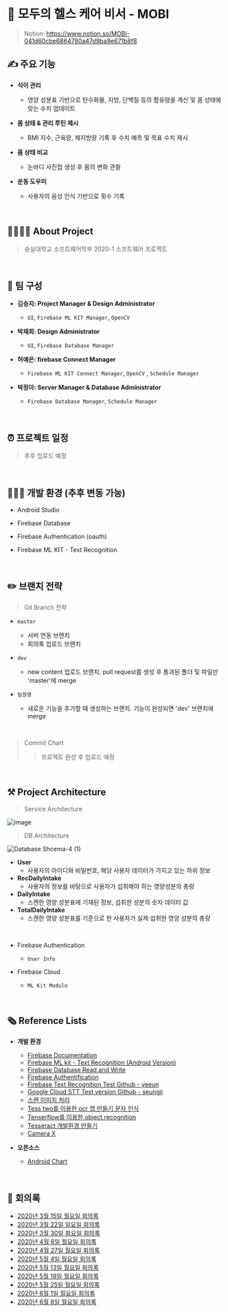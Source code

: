 # 🏃 모두의 헬스 케어 비서 - MOBI 
> Notion: https://www.notion.so/MOBI-041d60cbe6864780a47d9ba9e671b8f8

## ✍️ 주요 기능

* **식이 관리**

  * 영양 성분표 기반으로 탄수화물, 지방, 단백질 등의 함유량을 계산 및 몸 상태에 맞는 수치 업데이트

* **몸 상태 & 관리 루틴 제시**

  * BMI 지수, 근육량, 체지방량 기록 후 수치 예측 및 목표 수치 제시


* **몸 상태 비교**

  * 눈바디 사진첩 생성 후 몸의 변화 관찰


* **운동 도우미**

  * 사용자의 음성 인식 기반으로 횟수 기록

<br/>

## 👩‍👩‍👧‍👧 About Project

> 숭실대학교 소프트웨어학부 2020-1 소프트웨어 프로젝트
<br/>

## 💁 팀 구성
  * **김승지: Project Manager & Design Administrator**

    * ` UI `, ` Firebase ML KIT Manager `, ` OpenCV `

  * **박재희: Design Administrator**

    * ` UI `, ` Firebase Database Manager `

  * **허예은: firebase Connect Manager**

    * ` Firebase ML KIT Connect Manager `, ` OpenCV ` , `Schedule Manager`

  * **박정아: Server Manager & Database Administrator**

    * ` Firebase Database Manager `, ` Schedule Manager `

<br/>

## ⏰   프로젝트 일정
> 추후 업로드 예정

<br/>


## 👩🏻‍💻  개발 환경 (추후 변동 가능)
* Android Studio

* Firebase Database

* Firebase Authentication (oauth)

* Firebase ML KIT - Text Recognition


<br/>

## ✏️  브랜치 전략
> Git Branch 전략

  * ` master `

    * 서버 연동 브랜치
    * 회의록 업로드 브랜치

  * ` dev `

    * new content 업로드 브랜치. pull request를 생성 후 통과된 폴더 및 파일만 'master'에 merge

 *  ` 팀원명 `

    * 새로운 기능을 추가할 때 생성하는 브랜치. 기능이 완성되면 'dev' 브랜치에 merge

<br/>

> Commit Chart
>  > 프로젝트 완성 후 업로드 예정

<br/>

## ⚒   Project Architecture

> Service Architecture

![image](https://user-images.githubusercontent.com/43927910/77143955-0221e280-6ac8-11ea-8338-da5ff079bb4c.png)

> DB Architecture

![Database Shcema-4 (1)](https://user-images.githubusercontent.com/28800101/82138942-4ed33100-985f-11ea-837e-d806b386469d.png)

* **User**
  * 사용자의 아이디와 비밀번호, 해당 사용자 데이터가 가지고 있는 하위 정보
* **RecDailyIntake**
  * 사용자의 정보를 바탕으로 사용자가 섭취해야 하는 영양성분의 총량
* **DailyIntake**
  * 스캔한 영양 성분표에 기재된 정보, 섭취한 성분의 숫자 데이터 값
* **TotalDailyIntake**
  * 스캔한 영양 성분표를 기준으로 한 사용자가 실제 섭취한 영양 성분의 총량

<br/>

- Firebase Authentication
  - ` User Info `

- Firebase Cloud
  - ` ML Kit Module `

<br/>

 ## 🗞  Reference Lists
  - **개발 환경**
    - [Firebase Documentation](https://firebase.google.com/docs/ )
    - [Firebase ML kit - Text Recognition (Android Version)](https://firebase.google.com/docs/ml-kit/android/recognize-text)
    - [Firebase Database Read and Write](https://firebase.google.com/docs/database/android/read-and-write?hl=ko )
    - [Firebase Authentification](https://firebase.google.com/docs/auth/android/firebaseui )
    - [Firebase Text Recognition Test Github - yeeun]( https://github.com/yeahsilver/hText-Recognition-Test)
    - [Google Cloud STT Test version Github - seungji]( https://github.com/seungjikim/Speech_to_text )
    - [스캔 이미지 처리](https://www.opentutorials.org/module/3811/25283)
    - [Tess two를 이용한 ocr 앱 만들기 문자 인식](https://hjiee.tistory.com/entry/Android-TessTwo를-이용한-OCR-앱-만들기문자인식)
    - [Tenserflow를 이용한 object recognition](https://cloud.google.com/solutions/creating-object-detection-application-tensorflow?hl=ko)
    - [Tesseract 개발환경 만들기](https://junyoung-jamong.github.io/computer/vision/2019/02/07/Android-Tesseract-%EC%82%AC%EC%9A%A9%ED%95%98%EA%B8%B0.html)
    - [Camera X](https://developer.android.com/training/camerax)
    
  - **오픈소스**
    - [Android Chart](https://github.com/PhilJay/MPAndroidChart)



<br/>  

## 📑  회의록
- [2020년 3월 15일 월요일 회의록](./meeting-record/20200315.md )
- [2020년 3월 22일 일요일 회의록](./meeting-record/20200322.md)
- [2020년 3월 30일 화요일 회의록](./meeting-record/20200331.md )
- [2020년 4월 6일 월요일 회의록](./meeting-record/20200408.md)
- [2020년 4월 27일 월요일 회의록](./meeting-record/20200427.md)
- [2020년 5월 4일 월요일 회의록](./meeting-record/20200504.md)
- [2020년 5월 13일 월요일 회의록](./meeting-record/20200513.md)
- [2020년 5월 18일 월요일 회의록](./meeting-record/20200518.md)
- [2020년 5월 25일 월요일 회의록](./meeting-record/20200525.md)
- [2020년 6월 1일 월요일 회의록](./meeting-record/20200601.md)
- [2020년 6월 8일 월요일 회의록](./meeting-record/20200608.md)
